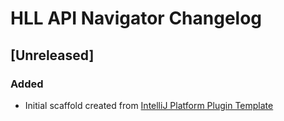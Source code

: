 <!-- Keep a Changelog guide -> https://keepachangelog.com -->

# HLL API Navigator Changelog

## [Unreleased]
### Added
- Initial scaffold created from [IntelliJ Platform Plugin Template](https://github.com/JetBrains/intellij-platform-plugin-template)
